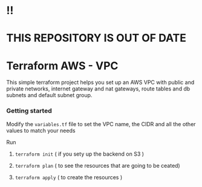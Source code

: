 # :bangbang:
# THIS REPOSITORY IS OUT OF DATE

# Terraform AWS - VPC

This simple terraform project helps you set up an AWS VPC with public and
private networks, internet gateway and nat gateways, route tables and db
subnets and default subnet group.


### Getting started

Modify the `variables.tf` file to set the VPC name, the CIDR and all
the other values to match your needs


Run

1. `terraform init` ( if you sety up the backend on S3 )

2. `terraform plan` ( to see the resources that are going to be ceated)

3. `terraform apply` ( to create the resources )

